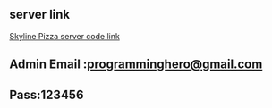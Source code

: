 ## server link
[Skyline Pizza server code link](https://cryptic-shore-66845.herokuapp.com/)

## Admin Email :programminghero@gmail.com
## Pass:123456